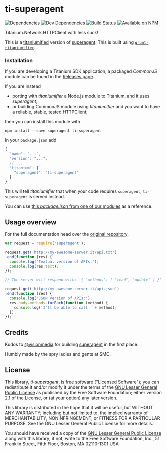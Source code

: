 ti-superagent
=============

[![Dependencies](https://david-dm.org/smclab/ti-superagent/status.svg?style=flat-square)](https://david-dm.org/smclab/ti-superagent#info=dependencies)
[![Dev Dependencies](https://david-dm.org/smclab/ti-superagent/dev-status.svg?style=flat-square)](https://david-dm.org/smclab/ti-superagent#info=devDependencies)
[![Build Status](https://img.shields.io/travis/smclab/ti-superagent.svg?style=flat-square)](https://travis-ci.org/smclab/ti-superagent)
[![Available on NPM](https://img.shields.io/npm/v/ti-superagent.svg?style=flat-square)](https://www.npmjs.org/package/ti-superagent)

Titanium.Network.HTTPClient with less suck!

This is a [titaniumified][ti] version of [superagent][sa]. This is built using [`grunt-titaniumifier`][gti].

[ti]: https://github.com/smclab/titaniumifier
[gti]: https://github.com/smclab/grunt-titaniumifier


### Installation

If you are developing a Titanium SDK application, a packaged *CommonJS* module can be found in the [Releases page][rls].

If you are instead
- porting with *titaniumifier* a Node.js module to Titanium, and it uses *superagent*;
- or building CommonJS module using *titaniumifier* and you want to have a reliable, stable, tested HTTPClient;

then you can install this module with

    npm install --save superagent ti-superagent

In your `package.json` add

```js
{
  "name": "...",
  "version": "...",
  // ...
  "titanium": {
    "superagent": "ti-superagent"
  }
}
```

This will tell *titaniumifier* that when your code requires `superagent`, `ti-superagent` is served instead.

You can use [this *package.json* from one of our modules][lrc-pkg] as a reference.

[rls]: https://github.com/smclab/ti-superagent/releases
[lrc-pkg]: https://github.com/smclab/liferay-connector/tree/master/package.json


Usage overview
--------------

For the full documentation head over the [original repository][sa].

```js
var request = require('superagent');

request.get('http://my-awesome-server.it/api.txt')
.end(function (res) {
  console.log('Textual version of APIs:');
  console.log(res.text);
});

// The server will respond with: '{ "methods": [ "read", "update" ] }'

request.get('http://my-awesome-server.it/api.json')
.end(function (res) {
  console.log('JSON version of APIs:');
  res.body.methods.forEach(function (method) {
  	console.log('I’ll be able to call ' + method);
  });
});
```

Credits
-------

Kudos to [@visionmedia][tj] for building [superagent][sa] in the first place.

[tj]: https://github.com/visionmedia
[sa]: https://visionmedia.github.io/superagent

Humbly made by the spry ladies and gents at SMC.


License
-------

This library, *ti-superagent*, is free software ("Licensed Software"); you can
redistribute it and/or modify it under the terms of the [GNU Lesser General
Public License](http://www.gnu.org/licenses/lgpl-2.1.html) as published by the
Free Software Foundation; either version 2.1 of the License, or (at your
option) any later version.

This library is distributed in the hope that it will be useful, but WITHOUT ANY
WARRANTY; including but not limited to, the implied warranty of MERCHANTABILITY,
NONINFRINGEMENT, or FITNESS FOR A PARTICULAR PURPOSE. See the GNU Lesser General
Public License for more details.

You should have received a copy of the [GNU Lesser General Public
License](http://www.gnu.org/licenses/lgpl-2.1.html) along with this library; if
not, write to the Free Software Foundation, Inc., 51 Franklin Street, Fifth
Floor, Boston, MA 02110-1301 USA
